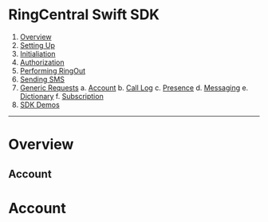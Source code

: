 RingCentral Swift SDK
=====================

1. [Overview](#overview)
2. [Setting Up](#setting-up)
3. [Initialiation](#initialization)
4. [Authorization](#authorization)
5. [Performing RingOut](#ringOut)
6. [Sending SMS](#sms)
7. [Generic Requests](#requests)
    a. [Account](#account)
    b. [Call Log](#callLog)
    c. [Presence](#presence)
    d. [Messaging](#messaging)
    e. [Dictionary](#dictionary)
    f. [Subscription](#subscription)
8. [SDK Demos](#demos)


***

# Overview

## Account

# Account